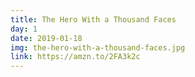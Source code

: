 ```yaml
---
title: The Hero With a Thousand Faces
day: 1
date: 2019-01-18
img: the-hero-with-a-thousand-faces.jpg
link: https://amzn.to/2FA3k2c
---
```

